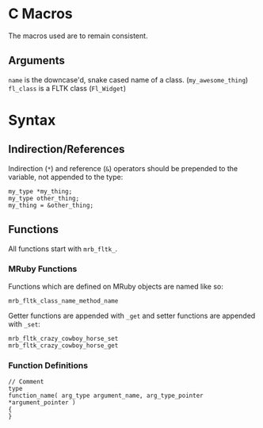 # C Macros

The macros used are to remain consistent.

## Arguments

`name` is the downcase'd, snake cased name of a class. (`my_awesome_thing`)  
`fl_class` is a FLTK class (`Fl_Widget`)

# Syntax

## Indirection/References

Indirection (`*`) and reference (`&`) operators should be prepended to the variable, not appended to the type:

    my_type *my_thing;
    my_type other_thing;
    my_thing = &other_thing;

## Functions

All functions start with `mrb_fltk_`.

### MRuby Functions

Functions which are defined on MRuby objects are named like so:

    mrb_fltk_class_name_method_name

Getter functions are appended with `_get` and setter functions are appended with `_set`:

    mrb_fltk_crazy_cowboy_horse_set
    mrb_fltk_crazy_cowboy_horse_get

### Function Definitions

    // Comment
    type
    function_name( arg_type argument_name, arg_type_pointer *argument_pointer )
    {
    }
